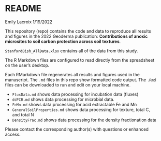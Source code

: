README
================
Emily Lacroix
1/19/2022

This repository (repo) contains the code and data to reproduce all
results and figures in the 2022 Geoderma publication: **Contributions of
anoxic microsites to soil carbon protection across soil textures**.

`StanfordDish_AllData.xlsx` contains all of the data from this study.

The R Markdown files are configured to read directly from the
spreadsheet on the user’s desktop.

Each RMarkdown file regenerates all results and figures used in the
manuscript. The `.md` files in this repo show formatted code output. The
`.Rmd` files can be downloaded to run and edit on your local machine.

-   `FluxData.md` shows data processing for incubation data (fluxes)
-   `ddPCR.md` shows data processing for microbial data.
-   `FeMn.md` shows data processing for acid extractable Fe and Mn
-   `GeneralSoilProperties.md` shows data processing for texture, total
    C, and total N
-   `DensityFrac.md` shows data processing for the density fractionation
    data

Please contact the corresponding author(s) with questions or enhanced
access.
